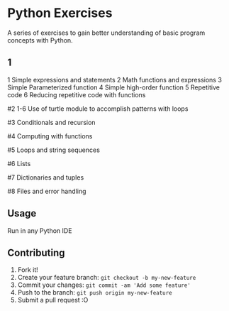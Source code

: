 
# Python Exercises
A series of exercises to gain better understanding of basic program concepts with Python.
## 1
1
Simple expressions and statements
2 
Math functions and expressions
3
Simple Parameterized function
4
Simple high-order function
5
Repetitive code
6
Reducing repetitive code with functions

#2
1-6
Use of turtle module to accomplish patterns with loops

#3
Conditionals and recursion

#4
Computing with functions

#5
Loops and string sequences

#6
Lists

#7
Dictionaries and tuples

#8
Files and error handling

## Usage
Run in any Python IDE
## Contributing
1. Fork it!
2. Create your feature branch: `git checkout -b my-new-feature`
3. Commit your changes: `git commit -am 'Add some feature'`
4. Push to the branch: `git push origin my-new-feature`
5. Submit a pull request :O
